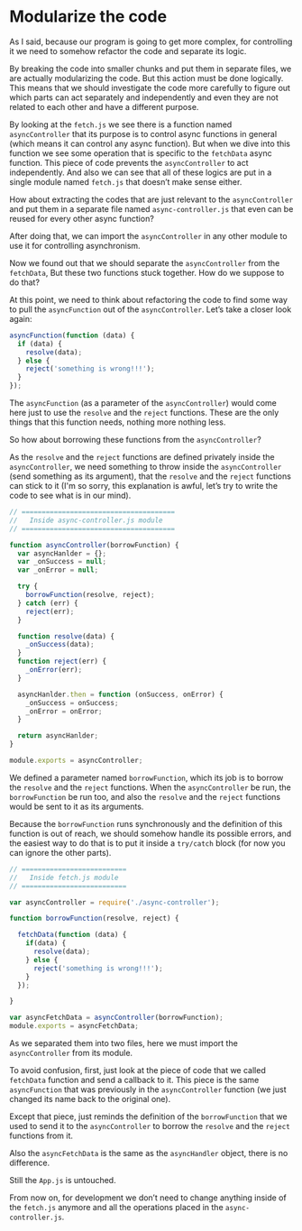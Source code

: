# Modularize the code

As I said, because our program is going to get more complex, for controlling it we need to somehow refactor the code and separate its logic.

By breaking the code into smaller chunks and put them in separate files, we are actually modularizing the code. But this action must be done logically. This means that we should investigate the code more carefully to figure out which parts can act separately and independently and even they are not related to each other and have a different purpose.

By looking at the `fetch.js` we see there is a function named `asyncController` that its purpose is to control async functions in general (which means it can control any async function). But when we dive into this function we see some operation that is specific to the `fetchData` async function. This piece of code prevents the `asyncController` to act independently. And also we can see that all of these logics are put in a single module named `fetch.js` that doesn’t make sense either.

How about extracting the codes that are just relevant to the `asyncController` and put them in a separate file named `async-controller.js` that even can be reused for every other async function?

After doing that, we can import the `asyncController` in any other module to use it for controlling asynchronism.

Now we found out that we should separate the `asyncController` from the `fetchData`, But these two functions stuck together. How do we suppose to do that?

At this point, we need to think about refactoring the code to find some way to pull the `asyncFunction` out of the `asyncController`.
Let’s take a closer look again:

```javascript
asyncFunction(function (data) {
  if (data) {
    resolve(data);
  } else {
    reject('something is wrong!!!');
  }
});
```

The `asyncFunction` (as a parameter of the `asyncController`) would come here just to use the `resolve` and the `reject` functions. These are the only things that this function needs, nothing more nothing less.

So how about borrowing these functions from the `asyncController`?

As the `resolve` and the `reject` functions are defined privately inside the `asyncController`, we need something to throw inside the `asyncController` (send something as its argument), that the `resolve` and the `reject` functions can stick to it (I'm so sorry, this explanation is awful, let’s try to write the code to see what is in our mind).

```javascript
// ======================================
//   Inside async-controller.js module
// ======================================

function asyncController(borrowFunction) {
  var asyncHanlder = {};
  var _onSuccess = null;
  var _onError = null;

  try {
    borrowFunction(resolve, reject);
  } catch (err) {
    reject(err);
  }

  function resolve(data) {
    _onSuccess(data);
  }
  function reject(err) {
    _onError(err);
  }

  asyncHanlder.then = function (onSuccess, onError) {
    _onSuccess = onSuccess;
    _onError = onError;
  }

  return asyncHanlder;
}

module.exports = asyncController;
```

We defined a parameter named `borrowFunction`, which its job is to borrow the `resolve` and the `reject` functions. When the `asyncController` be run, the `borrowFunction` be run too, and also the `resolve` and the `reject` functions would be sent to it as its arguments.

Because the `borrowFunction` runs synchronously and the definition of this function is out of reach, we should somehow handle its possible errors, and the easiest way to do that is to put it inside a `try/catch` block (for now you can ignore the other parts).

```javascript
// ==========================
//   Inside fetch.js module
// ==========================

var asyncController = require('./async-controller');

function borrowFunction(resolve, reject) {

  fetchData(function (data) {
    if(data) {
      resolve(data);
    } else {
      reject('something is wrong!!!');
    }
  });

}

var asyncFetchData = asyncController(borrowFunction);
module.exports = asyncFetchData;
```

As we separated them into two files, here we must import the `asyncController` from its module.

To avoid confusion, first, just look at the piece of code that we called `fetchData` function and send a callback to it. This piece is the same `asyncFunction` that was previously in the `asyncController` function (we just changed its name back to the original one).

Except that piece, just reminds the definition of the `borrowFunction` that we used to send it to the `asyncController` to borrow the `resolve` and the `reject` functions from it.

Also the `asyncFetchData` is the same as the `asyncHandler` object, there is no difference.

Still the `App.js` is untouched.

From now on, for development we don’t need to change anything inside of the `fetch.js` anymore and all the operations placed in the `async-controller.js`.
